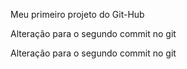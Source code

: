 Meu primeiro projeto do Git-Hub

Alteração para o segundo commit no git

Alteração para o segundo commit no git
